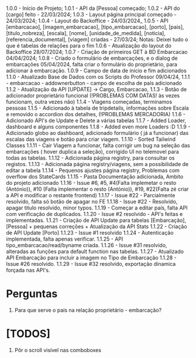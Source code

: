 #

1.0.0 - Início de Projeto;
1.0.1 - API da [Pessoa] começado;
1.0.2 - API do [cargo] feito - 22/03/2024;
1.0.3 - Layout página principal começado - 24/03/2024;
1.0.4 - Layout do Backoffice - 24/03/2024\_
1.0.5 - API [embarcacao], [imagem_embarcacao], [tipo_embarcacao], [porto], [pais], [titulo_nobreza], [escala], [nome], [unidade_de_medida], [noticia], [referencia_documental], [viagem] criadas - 27/03/24;
Notas: Deixei tudo o que é tabelas de relações para o fim
1.0.6 - Atualização do layout do Backoffice 28/07/2024;
1.0.7 - Criação de primeiros GET à BD Embarcacao 04/04/2024;
1.0.8 - Criado o formulário de embarcações, e o dialog de embarcações 05/04/2024, falta criar o formulário do proprietário, para adicionar à embarcação.
1.0.9 - Campo de data de inicio e fim adicionados
1.1.0 - Atualizado Base de Dados com os Scripts do Professor 09/04/24,
1.1.1 - embarcacao - addownerbutton - campo de escolha de país adicionado
1.1.2 - Atualização da API [UPDATE] -> Cargo, Embarcacao,
1.1.3 - Botão de adicionador proprietário funcional (!PROBLEMAS COM DATAS! às vezes funcionam, outra vezes não)
1.1.4 - Viagens começadas, terminamos pessoas
1.1.5 - Adicionado à tabela de tripdetails, informações sobre Escala e removido o accordion dos detalhes, (!PROBLEMAS MERCADORIA)
1.1.6 - Adicionado API's de Update e Delete a várias tabelas
1.1.7 - Added Loader, dashboard e alguns componentes
1.1.8 - Added even more Loaders :D
1.1.9 - Adicionado globo ao dashboard, adicionado formulário ( já a funcionar) das escalas das viagens e botão para criar viagem.
1.1.10 - Sorted Tailwind Classes
1.1.11 - Cair Viagem a funcionar, falta corrigir um bug na seleção das embarcações ( hover duplica a seleção), corrigido UI no telemovel para todas as tabelas.
1.1.12 - Adicionada página registry, para consultar os registos.
1.1.13 - Adicionada página registry/viagens, sem a possibilidade de editar a tabela
1.1.14 - Pequenos ajustes página registry, Problemas com overflow dos StateCards
1.1.15 - Pasta Documentação adicionada, Ambito do projeto adicionado
1.1.16 - Issue #6, #5, #4(Falta implemetar o resto (António)), #10 (Falta implementar o resto (António)), #19, #22(Falta zé criar a API e modificar o restante frontend)
1.1.17 - Issue #22 - Parcialmente resolvido, falta só botão de apagar no FE
1.1.18 - Issue #22 - Resolvido, apagar titulo resolvido, minor typos.
1.1.19 - Começar a editar país, falta API com verificação de duplicados.
1.1.20 - Issue #2 resolvido - API's feitas e implementadas.
1.1.21 - Criação de API Update para tabelas [Embarcação], [Pessoa] + pequenas correções + Atualização da API Stats
1.1.22 - Criação de API Update [Porto]
1.1.23 - Issue #1 resolvido
1.1.24 - Autenticação implementada, falta apenas verificar.
1.1.25 - API tipo_embarcacao/read/byname criada.
1.1.26 - Issue #31 resolvido, alteradas as funções para default function nas tabelas.
1.1.27 - Atualizado API Embarcação para incluir a imagem no Tipo de Embarcação
1.1.28 - Issue #26 resolvido.
1.1.29 - Issue #32 resolvido, exportação dinamica forçada nas API's.

# Perguntas

1. Para que serve o país na relação proprietário - embarcação?

# [TODOS]

1. Pôr o scroll visível nas comboboxes
